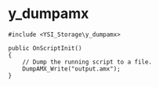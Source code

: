 # y_dumpamx

```pawn
#include <YSI_Storage\y_dumpamx>

public OnScriptInit()
{
	// Dump the running script to a file.
	DumpAMX_Write("output.amx");
}
```

